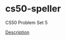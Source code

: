 # cs50-speller
CS50 Problem Set 5


[Description](https://cs50.harvard.edu/extension/2023/spring/psets/5/speller/)
